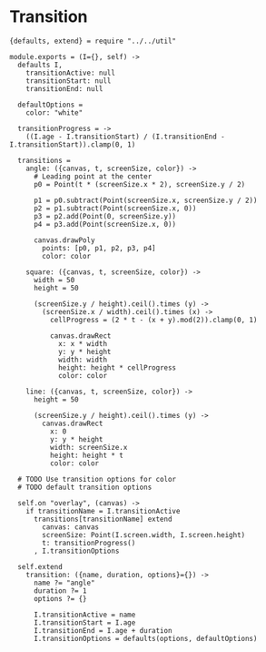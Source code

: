 Transition
==========

    {defaults, extend} = require "../../util"

    module.exports = (I={}, self) ->
      defaults I,
        transitionActive: null
        transitionStart: null
        transitionEnd: null

      defaultOptions =
        color: "white"

      transitionProgress = ->
        ((I.age - I.transitionStart) / (I.transitionEnd - I.transitionStart)).clamp(0, 1)

      transitions =
        angle: ({canvas, t, screenSize, color}) ->
          # Leading point at the center
          p0 = Point(t * (screenSize.x * 2), screenSize.y / 2)

          p1 = p0.subtract(Point(screenSize.x, screenSize.y / 2))
          p2 = p1.subtract(Point(screenSize.x, 0))
          p3 = p2.add(Point(0, screenSize.y))
          p4 = p3.add(Point(screenSize.x, 0))

          canvas.drawPoly
            points: [p0, p1, p2, p3, p4]
            color: color

        square: ({canvas, t, screenSize, color}) ->
          width = 50
          height = 50

          (screenSize.y / height).ceil().times (y) ->
            (screenSize.x / width).ceil().times (x) ->
              cellProgress = (2 * t - (x + y).mod(2)).clamp(0, 1)

              canvas.drawRect
                x: x * width
                y: y * height
                width: width
                height: height * cellProgress
                color: color

        line: ({canvas, t, screenSize, color}) ->
          height = 50

          (screenSize.y / height).ceil().times (y) ->
            canvas.drawRect
              x: 0
              y: y * height
              width: screenSize.x
              height: height * t
              color: color

      # TODO Use transition options for color
      # TODO default transition options

      self.on "overlay", (canvas) ->
        if transitionName = I.transitionActive
          transitions[transitionName] extend
            canvas: canvas
            screenSize: Point(I.screen.width, I.screen.height)
            t: transitionProgress()
          , I.transitionOptions

      self.extend
        transition: ({name, duration, options}={}) ->
          name ?= "angle"
          duration ?= 1
          options ?= {}

          I.transitionActive = name
          I.transitionStart = I.age
          I.transitionEnd = I.age + duration
          I.transitionOptions = defaults(options, defaultOptions)
